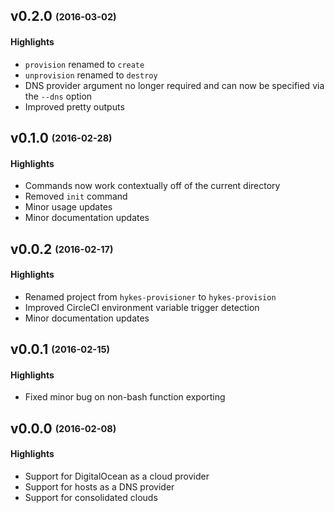 ## v0.2.0 <sub><sup>(2016-03-02)</sup></sub>

#### Highlights
* `provision` renamed to `create`
* `unprovision` renamed to `destroy`
* DNS provider argument no longer required and can now be specified via the `--dns` option
* Improved pretty outputs

## v0.1.0 <sub><sup>(2016-02-28)</sup></sub>

#### Highlights
* Commands now work contextually off of the current directory
* Removed `init` command
* Minor usage updates
* Minor documentation updates

## v0.0.2 <sub><sup>(2016-02-17)</sup></sub>

#### Highlights
* Renamed project from `hykes-provisioner` to `hykes-provision`
* Improved CircleCI environment variable trigger detection
* Minor documentation updates

## v0.0.1 <sub><sup>(2016-02-15)</sup></sub>

#### Highlights

* Fixed minor bug on non-bash function exporting

## v0.0.0 <sub><sup>(2016-02-08)</sup></sub>

#### Highlights

* Support for DigitalOcean as a cloud provider
* Support for hosts as a DNS provider
* Support for consolidated clouds

